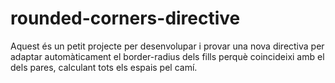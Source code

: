 # rounded-corners-directive
[//]: # (Description)
Aquest és un petit projecte per desenvolupar i provar una nova directiva per adaptar automàticament el border-radius dels fills perquè coincideixi amb el dels pares, calculant tots els espais pel camí.
